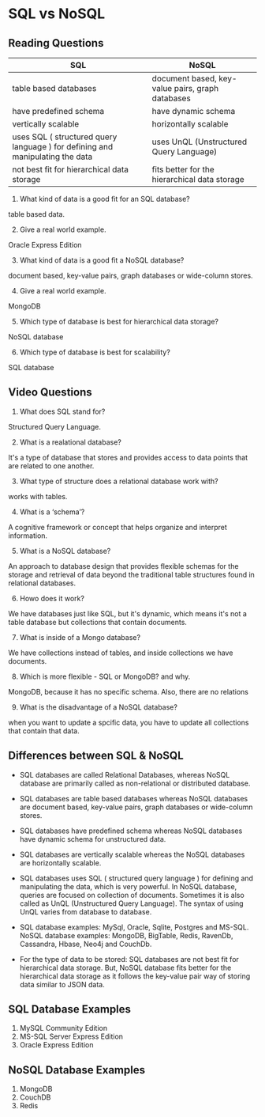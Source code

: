 # SQL vs NoSQL

## Reading Questions

| SQL | NoSQL |
|-----|-----|
| table based databases | document based, key-value pairs, graph databases|
| have predefined schema | have dynamic schema |
| vertically scalable | horizontally scalable |
| uses SQL ( structured query language ) for defining and manipulating the data | uses UnQL (Unstructured Query Language) |
| not best fit for hierarchical data storage | fits better for the hierarchical data storage |

1. What kind of data is a good fit for an SQL database?

table based data.

2. Give a real world example.

Oracle Express Edition

3. What kind of data is a good fit a NoSQL database?

document based, key-value pairs, graph databases or wide-column stores.

4. Give a real world example.

MongoDB

5. Which type of database is best for hierarchical data storage?

NoSQL database

6. Which type of database is best for scalability?

SQL database

## Video Questions 

1. What does SQL stand for?

Structured Query Language.

2. What is a realational database?

It's a type of database that stores and provides access to data points that are related to one another.

3. What type of structure does a relational database work with?

works with tables.

4. What is a ‘schema’?

A cognitive framework or concept that helps organize and interpret information.

5. What is a NoSQL database?

An approach to database design that provides flexible schemas for the storage and retrieval of data beyond the traditional table structures found in relational databases.

6. Howo does it work?

We have databases just like SQL, but it's dynamic, which means it's not a table database but collections that contain documents.

7. What is inside of a Mongo database?

We have collections instead of tables, and inside collections we have documents.

8. Which is more flexible - SQL or MongoDB? and why.

MongoDB, because it has no specific schema. Also, there are no relations

9. What is the disadvantage of a NoSQL database?

when you want to update a spcific data, you have to update all collections that contain that data.

## Differences between SQL & NoSQL



- SQL databases are called Relational Databases, whereas NoSQL database are primarily called as non-relational or distributed database.

- SQL databases are table based databases whereas NoSQL databases are document based, key-value pairs, graph databases or wide-column stores.

- SQL databases have predefined schema whereas NoSQL databases have dynamic schema for unstructured data.

- SQL databases are vertically scalable whereas the NoSQL databases are horizontally scalable.

- SQL databases uses SQL ( structured query language ) for defining and manipulating the data, which is very powerful. In NoSQL database, queries are focused on collection of documents. Sometimes it is also called as UnQL (Unstructured Query Language). The syntax of using UnQL varies from database to database.

- SQL database examples: MySql, Oracle, Sqlite, Postgres and MS-SQL. NoSQL database examples: MongoDB, BigTable, Redis, RavenDb, Cassandra, Hbase, Neo4j and CouchDb.

- For the type of data to be stored: SQL databases are not best fit for hierarchical data storage. But, NoSQL database fits better for the hierarchical data storage as it follows the key-value pair way of storing data similar to JSON data.

## SQL Database Examples

1. MySQL Community Edition
2. MS-SQL Server Express Edition
3. Oracle Express Edition

## NoSQL Database Examples 

1. MongoDB
2. CouchDB
3. Redis